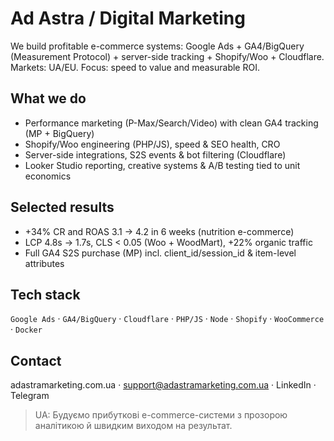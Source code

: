 # Ad Astra / Digital Marketing

We build profitable e-commerce systems: Google Ads + GA4/BigQuery (Measurement Protocol) + server-side tracking + Shopify/Woo + Cloudflare.  
Markets: UA/EU. Focus: speed to value and measurable ROI.

## What we do
- Performance marketing (P-Max/Search/Video) with clean GA4 tracking (MP + BigQuery)
- Shopify/Woo engineering (PHP/JS), speed & SEO health, CRO
- Server-side integrations, S2S events & bot filtering (Cloudflare)
- Looker Studio reporting, creative systems & A/B testing tied to unit economics

## Selected results
- +34% CR and ROAS 3.1 → 4.2 in 6 weeks (nutrition e-commerce)
- LCP 4.8s → 1.7s, CLS < 0.05 (Woo + WoodMart), +22% organic traffic
- Full GA4 S2S purchase (MP) incl. client_id/session_id & item-level attributes

## Tech stack
`Google Ads` · `GA4/BigQuery` · `Cloudflare` · `PHP/JS` · `Node` · `Shopify` · `WooCommerce` · `Docker`

## Contact
adastramarketing.com.ua · support@adastramarketing.com.ua · LinkedIn · Telegram

> UA: Будуємо прибуткові e-commerce-системи з прозорою аналітикою й швидким виходом на результат.
